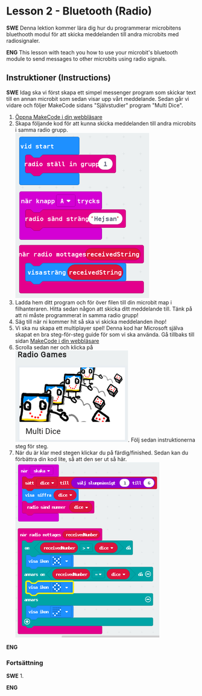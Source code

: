 # Lesson 2 - Bluetooth (Radio)
**SWE**
Denna lektion kommer lära dig hur du programmerar microbitens bluethooth modul för att skicka meddelanden till andra microbits med radiosignaler.

**ENG**
This lesson with teach you how to use your microbit's bluetooth module to send messages to other microbits using radio signals.




## Instruktioner (Instructions)
**SWE**
Idag ska vi först skapa ett simpel messenger program som skickar text till en annan microbit som sedan visar upp vårt meddelande. Sedan går vi vidare och följer MakeCode sidans "Självstudier" program "Multi Dice".

1. [Öppna MakeCode i din webbläsare](https://makecode.microbit.org/)
2. Skapa följande kod för att kunna skicka meddelanden till andra microbits i samma radio grupp. ![](L2-radio-message.png "Radio messanger")
3. Ladda hem ditt program och för över filen till din microbit map i filhanteraren. Hitta sedan någon att skicka ditt meddelande till. Tänk på att ni måste programmerat in samma radio grupp!
4. Säg till när ni kommer hit så ska vi skicka meddelanden ihop!
5. Vi ska nu skapa ett multiplayer spel! Denna kod har Microsoft själva skapat en bra steg-för-steg guide för som vi ska använda. Gå tillbaks till sidan [MakeCode i din webbläsare](https://makecode.microbit.org/)
6. Scrolla sedan ner och klicka på ![](multi-dice.png "Multi Dice"). Följ sedan instruktionerna steg för steg.
7. När du är klar med stegen klickar du på färdig/finished. Sedan kan du förbättra din kod lite, så att den ser ut så här. ![Image of finished example](dice_multiplayer.png)


**ENG**

### Fortsättning
**SWE**
1. 


**ENG**
